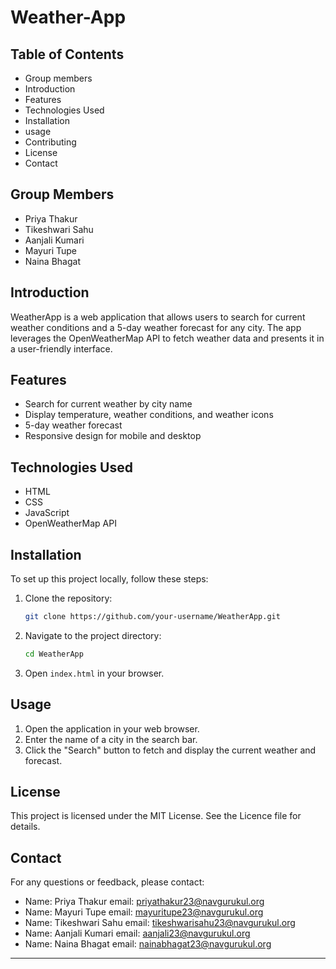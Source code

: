 # Weather-App

## Table of Contents
- Group members
- Introduction
- Features
- Technologies Used
- Installation
- usage
- Contributing
- License
- Contact

## Group Members
- Priya Thakur
- Tikeshwari Sahu
- Aanjali Kumari
- Mayuri Tupe
- Naina Bhagat

## Introduction
WeatherApp is a web application that allows users to search for current weather conditions and a 5-day weather forecast for any city. The app leverages the OpenWeatherMap API to fetch weather data and presents it in a user-friendly interface.

## Features
- Search for current weather by city name
- Display temperature, weather conditions, and weather icons
- 5-day weather forecast
- Responsive design for mobile and desktop

## Technologies Used
- HTML
- CSS
- JavaScript
- OpenWeatherMap API

## Installation
To set up this project locally, follow these steps:

1. Clone the repository:
    ```bash
    git clone https://github.com/your-username/WeatherApp.git
    ```
2. Navigate to the project directory:
    ```bash
    cd WeatherApp
    ```
3. Open `index.html` in your browser.

## Usage
1. Open the application in your web browser.
2. Enter the name of a city in the search bar.
3. Click the "Search" button to fetch and display the current weather and forecast.

## License
This project is licensed under the MIT License. See the Licence file for details.

## Contact
For any questions or feedback, please contact:

- Name: Priya Thakur       email: priyathakur23@navgurukul.org
- Name: Mayuri Tupe        email: mayuritupe23@navgurukul.org
- Name: Tikeshwari Sahu    email: tikeshwarisahu23@navgurukul.org
- Name: Aanjali Kumari     email: aanjali23@navgurukul.org
- Name: Naina Bhagat       email: nainabhagat23@navgurukul.org

---
